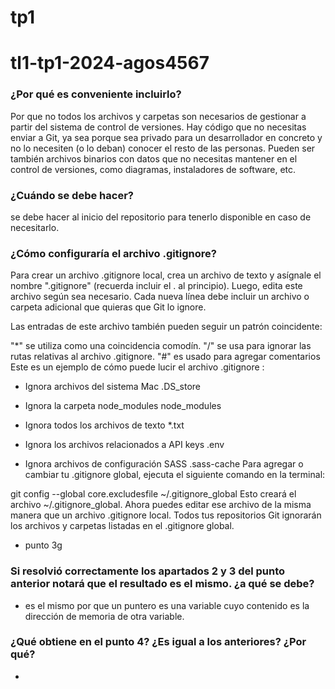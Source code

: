 # tp1
# tl1-tp1-2024-agos4567
### ¿Por qué es conveniente incluirlo?


Por que no todos los archivos y carpetas son necesarios de gestionar a partir del sistema de control de versiones. Hay código que no necesitas enviar a Git, ya sea porque sea privado para un desarrollador en concreto y no lo necesiten (o lo deban) conocer el resto de las personas. Pueden ser también archivos binarios con datos que no necesitas mantener en el control de versiones, como diagramas, instaladores de software, etc.


### ¿Cuándo se debe hacer?
 
se debe hacer al inicio del repositorio para tenerlo disponible en caso de necesitarlo.











### ¿Cómo configuraría el archivo .gitignore?


Para crear un archivo .gitignore local, crea un archivo de texto y asígnale el nombre ".gitignore" (recuerda incluir el . al principio). Luego, edita este archivo según sea necesario. Cada nueva línea debe incluir un archivo o carpeta adicional que quieras que Git lo ignore.

  Las entradas de este archivo también pueden seguir un patrón coincidente:

"*" se utiliza como una coincidencia comodín.
"/" se usa para ignorar las rutas relativas al archivo .gitignore.
"#" es usado para agregar comentarios
Este es un ejemplo de cómo puede lucir el archivo .gitignore :

- Ignora archivos del sistema Mac 
.DS_store

- Ignora la carpeta node_modules
node_modules

- Ignora todos los archivos de texto
*.txt

- Ignora los archivos relacionados a API keys
.env

- Ignora archivos de configuración SASS
.sass-cache
Para agregar o cambiar tu .gitignore global, ejecuta el siguiente comando en la terminal:

git config --global core.excludesfile ~/.gitignore_global
Esto creará el archivo ~/.gitignore_global. Ahora puedes editar ese archivo de la misma manera que un archivo .gitignore local. Todos tus repositorios Git ignorarán los archivos y carpetas listadas en el .gitignore global.



* punto 3g

### Si resolvió correctamente los apartados 2 y 3 del punto anterior notará que el resultado es el mismo. ¿a qué se debe? 


- es el mismo por que un puntero es una variable cuyo contenido es la dirección de memoria de otra variable.

### ¿Qué obtiene en el  punto 4? ¿Es igual a los anteriores? ¿Por qué? 

- 
